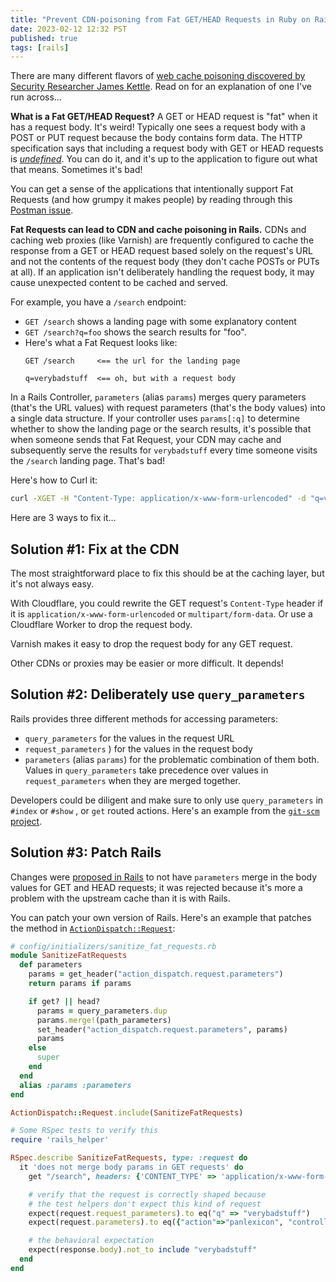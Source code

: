 ```yaml
---
title: "Prevent CDN-poisoning from Fat GET/HEAD Requests in Ruby on Rails"
date: 2023-02-12 12:32 PST
published: true
tags: [rails]
---
```


There are many different flavors of [web cache poisoning discovered by Security Researcher James Kettle](https://portswigger.net/research/web-cache-entanglement). Read on for an explanation of one I've run across…

**What is a Fat GET/HEAD Request?** A GET or HEAD request is "fat" when it has a request body. It's weird! Typically one sees a request body with a POST or PUT request because the body contains form data. The HTTP specification says that including a request body with GET or HEAD requests is [_undefined_](https://stackoverflow.com/a/983458). You can do it, and it's up to the application to figure out what that means. Sometimes it's bad!

You can get a sense of the applications that intentionally support Fat Requests (and how grumpy it makes people) by reading through this [Postman issue](https://github.com/postmanlabs/postman-app-support/issues/131).  

**Fat Requests can lead to CDN and cache poisoning in Rails.** CDNs and caching web proxies (like Varnish) are frequently configured to cache the response from a GET or HEAD request based solely on the request's URL and not the contents of the request body (they don't cache POSTs or PUTs at all). If an application isn't deliberately handling the request body, it may cause unexpected content to be cached and served.

For example, you have a `/search` endpoint:

- `GET /search` shows a landing page with some explanatory content
- `GET /search?q=foo` shows the search results for "foo".
- Here's what a Fat Request looks like:
    ```
    GET /search     <== the url for the landing page

    q=verybadstuff  <== oh, but with a request body
    ```

In a Rails Controller, `parameters` (alias `params`) merges query parameters (that's the URL values) with request parameters (that's the body values) into a single data structure. If your controller uses `params[:q]` to determine whether to show the landing page or the search results, it's possible that when someone sends that Fat Request, your CDN may cache and subsequently serve the results for `verybadstuff` every time someone visits the `/search` landing page. That's bad!

Here's how to Curl it:

```bash
curl -XGET -H "Content-Type: application/x-www-form-urlencoded" -d "q=verybadstuff" http://localhost:3000/search
```

 Here are 3 ways to fix it…

## Solution #1: Fix at the CDN

The most straightforward place to fix this should be at the caching layer, but it's not always easy. 

With Cloudflare, you could rewrite the GET request's `Content-Type` header if it is `application/x-www-form-urlencoded` or `multipart/form-data`. Or use a Cloudflare Worker to drop the request body.

Varnish makes it easy to drop the request body for any GET request. 

Other CDNs or proxies may be easier or more difficult. It depends!

## Solution #2: Deliberately use `query_parameters`

Rails provides three different methods for accessing parameters:

- `query_parameters` for the values in the request URL
- `request_parameters` ) for the values in the request body
- `parameters` (alias `params`) for the problematic combination of them both. Values in `query_parameters` take precedence over values in `request_parameters` when they are merged together. 

Developers could be diligent and make sure to only use `query_parameters` in `#index` or `#show` , or `get` routed actions. Here's an example from the [`git-scm` project](https://github.com/git/git-scm.com/issues/1551).

## Solution #3: Patch Rails

Changes were [proposed in Rails](https://github.com/rails/rails/issues/39974) to not have `parameters` merge in the body values for GET and HEAD requests; it was rejected because it's more a problem with the upstream cache than it is with Rails.

You can patch your own version of Rails. Here's an example that patches the method in [`ActionDispatch::Request`](https://github.com/rails/rails/blob/21a3b52ba0b7d94b4903e02b6ac537a7d1d1c817/actionpack/lib/action_dispatch/http/parameters.rb#L49-L63): 

```ruby
# config/initializers/sanitize_fat_requests.rb
module SanitizeFatRequests
  def parameters
    params = get_header("action_dispatch.request.parameters")
    return params if params

    if get? || head?
      params = query_parameters.dup
      params.merge!(path_parameters)
      set_header("action_dispatch.request.parameters", params)
      params
    else
      super
    end
  end
  alias :params :parameters
end

ActionDispatch::Request.include(SanitizeFatRequests)

# Some RSpec tests to verify this
require 'rails_helper'

RSpec.describe SanitizeFatRequests, type: :request do
  it 'does not merge body params in GET requests' do
    get "/search", headers: {'CONTENT_TYPE' => 'application/x-www-form-urlencoded'}, env: {'rack.input': StringIO.new('q=verybadstuff') }

    # verify that the request is correctly shaped because
    # the test helpers don't expect this kind of request
    expect(request.request_parameters).to eq("q" => "verybadstuff")
    expect(request.parameters).to eq({"action"=>"panlexicon", "controller"=>"search"})

    # the behavioral expectation 
    expect(response.body).not_to include "verybadstuff"
  end
end
```

